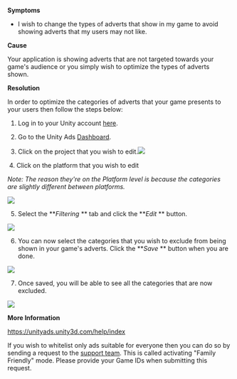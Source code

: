 
        

**Symptoms** 

*   I wish to change the types of adverts that show in my game to avoid showing adverts that my users may not like.

**Cause** 

Your application is showing adverts that are not targeted towards your game's audience or you simply wish to optimize the types of adverts shown.

**Resolution** 

In order to optimize the categories of adverts that your game presents to your users then follow the steps below:

1. Log in to your Unity account [here](https://unity3d.com/services/ads).

2. Go to the Unity Ads [Dashboard](https://dashboard.unityads.unity3d.com/).

3. Click on the project that you wish to edit.![](/hc/en-us/article_attachments/203508403/EditAdvertCategories_01.png)

 4. Click on the platform that you wish to edit

*Note: The reason they're on the Platform level is because the categories are slightly different between platforms.* 

![](/hc/en-us/article_attachments/203376606/EditAdvertCategories_02.png)

5. Select the ***Filtering* ** tab and click the ***Edit* ** button.

![](/hc/en-us/article_attachments/203508413/EditAdvertCategories_03.png)

6. You can now select the categories that you wish to exclude from being shown in your game's adverts. Click the ***Save* ** button when you are done.

![](/hc/en-us/article_attachments/203376616/EditAdvertCategories_04.png)

7. Once saved, you will be able to see all the categories that are now excluded.

![](/hc/en-us/article_attachments/203508593/EditAdvertCategories_05.png)

**More Information** 

https://unityads.unity3d.com/help/index

If you wish to whitelist only ads suitable for everyone then you can do so by sending a request to the [support team](/hc/en-us/requests/new). This is called activating "Family Friendly" mode. Please provide your Game IDs when submitting this request.

      